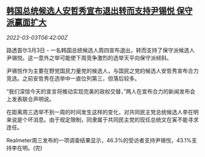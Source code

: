 <!--1646290863000-->
[韩国总统候选人安哲秀宣布退出转而支持尹锡悦 保守派赢面扩大](https://cn.reuters.com/article/southkorea-presidential-election-0303-th-idCNKBS2L00I7)
------

<div><i>2022-03-03T06:42:00Z</i></div><p>路透首尔3月3日 - 一名韩国总统候选人周四宣布退出，转而支持了保守派候选人尹锡悦。这一意外之举可能使下周竞争激烈的选举天平向保守派倾斜。</p><p>尹锡悦作为主要在野党国民力量党的候选人，与国民之党的候选人安哲秀宣布合力竞选。之前安哲秀在选举中一直位列第三，但落后较多。</p><p>“我们深信今天的宣言将推动实现完美的政权交替，”两人在宣布合力的新闻发布会上发表联合声明说。</p><p>在距离周三选举不到一周的时间发生这样的变化，对共同民主党总统候选人李在明来说是个坏消息。由于规定限制，同隶属于共同民主党的现任总统文在寅不能寻求连任。</p><p>Realmeter周三发布的一项调查结果显示，46.3%的受访者支持尹锡悦，43.1%支持李在明。(完)</p>

